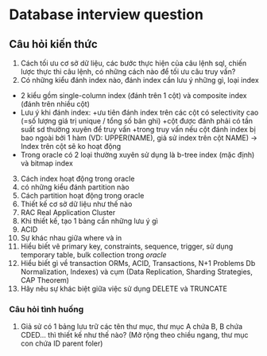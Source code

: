 # Database interview question
## Câu hỏi kiến thức
1. Cách tối ưu cơ sở dữ liệu, các bước thực hiện của câu lệnh sql, chiến lược thực thi câu lệnh, có những cách nào để tối ưu câu truy vấn?
2. Có những kiểu đánh index nào, đánh index cần lưu ý những gì, loại index
- 2 kiểu gồm single-column index (đánh trên 1 cột) và composite index (đánh trên nhiều cột)
- Lưu ý khi đánh index: +ưu tiên đánh index trên các cột có selectivity cao (=số lượng giá trị unique / tổng số bản ghi)
                        +cột được đánh phải có tần suất sd thường xuyên để truy vấn
                        +trong truy vấn nếu cột đánh index bị bao ngoài bởi 1 hàm (VD: UPPER(NAME), giả sử index trên cột NAME) -> Index trên cột sẽ ko hoạt động
- Trong oracle có 2 loại thường xuyên sử dụng là b-tree index (mặc định) và bitmap index
3. Cách index hoạt động trong oracle
4. có những kiểu đánh partition nào
5. Cách partition hoạt động trong oracle
6. Thiết kế cơ sở dữ liệu như thế nào
7. RAC Real Application Cluster
8. Khi thiết kế, tạo 1 bảng cần những lưu ý gì
9.  ACID
10. Sự khác nhau giữa where và in
11. Hiểu biết vê primary key, constraints, sequence, trigger, sử dụng temporary table, bulk collection trong *oracle*
12. Hiểu biết gì về transaction
ORMs, ACID, Transactions, N+1 Problems Db Normalization, Indexes) và cụm (Data Replication, Sharding Strategies, CAP Theorem)
13. Hãy nêu sự khác biệt giữa việc sử dụng DELETE và TRUNCATE

### Câu hỏi tình huống
1. Giả sử có 1 bảng lưu trữ các tên thư mục, thư mục A chứa B, B chứa CDED... thì thiết kế như thế nào? (Mở rộng theo chiều ngang, thư mục con chứa ID parent foler)



